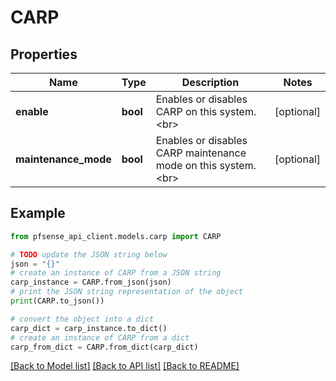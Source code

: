 # CARP


## Properties

Name | Type | Description | Notes
------------ | ------------- | ------------- | -------------
**enable** | **bool** | Enables or disables CARP on this system.&lt;br&gt; | [optional] 
**maintenance_mode** | **bool** | Enables or disables CARP maintenance mode on this system.&lt;br&gt; | [optional] 

## Example

```python
from pfsense_api_client.models.carp import CARP

# TODO update the JSON string below
json = "{}"
# create an instance of CARP from a JSON string
carp_instance = CARP.from_json(json)
# print the JSON string representation of the object
print(CARP.to_json())

# convert the object into a dict
carp_dict = carp_instance.to_dict()
# create an instance of CARP from a dict
carp_from_dict = CARP.from_dict(carp_dict)
```
[[Back to Model list]](../README.md#documentation-for-models) [[Back to API list]](../README.md#documentation-for-api-endpoints) [[Back to README]](../README.md)


